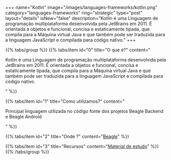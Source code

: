 +++
name="Kotlin"
image="/images/languages-frameworks/kotlin.png"
category="languages-frameworks"
ring="strategic"
type="post"
layout="details"
isNew="false"
description="Kotlin é uma Linguagem de programação multiplataforma desenvolvida pela JetBrains em 2011. É orientada a objetos e funcional, concisa e estaticamente tipada, que compila para a Máquina virtual Java e que também pode ser traduzida para a linguagem JavaScript e compilada para código nativo."
+++

{{% tabs/group %}}
  {{% tabs/item id="0" title="O que é?" content="<p>Kotlin é uma Linguagem de programação multiplataforma desenvolvida pela JetBrains em 2011. É orientada a objetos e funcional, concisa e estaticamente tipada, que compila para a Máquina virtual Java e que também pode ser traduzida para a linguagem JavaScript e compilada para código nativo.</p>" %}}

  {{% tabs/item id="1" title="Como utilizamos?" content="<p>Principal linguagem utilizada no código fonte dos projetos Beagle Backend e Beagle Android</p>" %}}

  {{% tabs/item id="2" title="Onde ?" content="<a href='https://usebeagle.io/' target='_blank'>Beagle</a>" %}}

  {{% tabs/item id="3" title="Recursos" content="<a href='https://kotlinlang.org/' target='_blank'>Material de estudo</a>" %}}
{{% /tabs/group %}}
